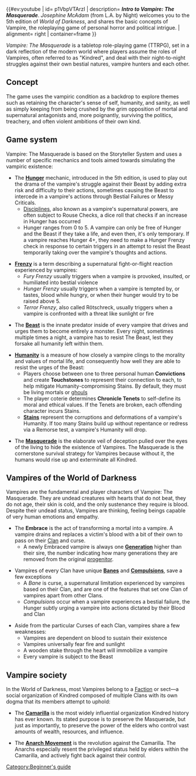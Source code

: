 {{#ev:youtube | id= p1VbpVTArzI | description= ***Intro to Vampire: The
Masquerade***. *Josephine McAdam* (from L.A. by Night) welcomes you to
the 5th edition of *World of Darkness*, and shares the basic concepts of
Vampire, the roleplaying game of personal horror and political intrigue.
| alignment= right | container=frame }}

*Vampire: The Masquerade* is a tabletop role-playing game (TTRPG), set
in a dark reflection of the modern world where players assume the roles
of Vampires, often referred to as "Kindred", and deal with their
night-to-night struggles against their own bestial natures, vampire
hunters and each other.

## Concept

The game uses the vampiric condition as a backdrop to explore themes
such as retaining the character's sense of self, humanity, and sanity,
as well as simply keeping from being crushed by the grim opposition of
mortal and supernatural antagonists and, more poignantly, surviving the
politics, treachery, and often violent ambitions of their own kind.

## Game system

Vampire: The Masquerade is based on the Storyteller System and uses a
number of specific mechanics and tools aimed towards simulating the
vampiric existence:

- The
  **<a href="Hunger_system" class="wikilink" title="Hunger">Hunger</a>**
  mechanic, introduced in the 5th edition, is used to play out the drama
  of the vampire's struggle against their Beast by adding extra risk and
  difficulty to their actions, sometimes causing the Beast to intercede
  in a vampire's actions through Bestial Failures or Messy Criticals.
  - <a href="Disciplines" class="wikilink"
    title="Disciplines">Disciplines</a>, also known as a vampire's
    supernatural powers, are often subject to Rouse Checks, a dice roll
    that checks if an increase in Hunger has occurred
  - Hunger ranges from 0 to 5. A vampire can only be free of Hunger and
    the Beast if they take a life, and even then, it's only temporary.
    If a vampire reaches Hunger 4+, they need to make a Hunger Frenzy
    check in response to certain triggers in an attempt to resist the
    Beast temporarily taking over the vampire's thoughts and actions.

<!-- -->

- **<a href="Frenzy" class="wikilink" title="Frenzy">Frenzy</a>** is a
  term describing a supernatural fight-or-flight reaction experienced by
  vampires:
  - *Fury Frenzy* usually triggers when a vampire is provoked, insulted,
    or humiliated into bestial violence
  - *Hunger Frenzy* usually triggers when a vampire is tempted by, or
    tastes, blood while hungry, or when their hunger would try to be
    raised above 5.
  - *Terror Frenzy*, also called Rötschreck, usually triggers when a
    vampire is confronted with a threat like sunlight or fire

<!-- -->

- The **<a href="Beast" class="wikilink" title="Beast">Beast</a>** is
  the innate predator inside of every vampire that drives and urges them
  to become entirely a monster. Every night, sometimes multiple times a
  night, a vampire has to resist The Beast, lest they forsake all
  humanity left within them.

<!-- -->

- **<a href="Humanity" class="wikilink" title="Humanity">Humanity</a>**
  is a measure of how closely a vampire clings to the morality and
  values of mortal life, and consequently how well they are able to
  resist the urges of the Beast:
  - Players choose between one to three personal human **Convictions**
    and create **Touchstones** to represent their connection to each, to
    help mitigate Humanity-compromising Stains. By default, they must be
    living mortals or
    <a href="Mortals_and_ghouls" class="wikilink" title="ghouls">ghouls</a>
  - The player coterie determines **Chronicle Tenets** to self-define
    its moral and ethical values. If the Tenets are broken, each
    offending character incurs Stains.
  - <a href="Humanity#Stains" class="wikilink"
    title="Stains"><strong>Stains</strong></a> represent the corruptions
    and deformations of a vampire's Humanity. If too many Stains build
    up without repentance or redress via a Remorse test, a vampire's
    Humanity will drop.

<!-- -->

- The
  **<a href="Masquerade" class="wikilink" title="Masquerade">Masquerade</a>**
  is the elaborate veil of deception pulled over the eyes of the living
  to hide the existence of Vampires. The Masquerade is the cornerstone
  survival strategy for Vampires because without it, the humans would
  rise up and exterminate all Kindred.

## Vampires of the World of Darkness

Vampires are the fundamental and player characters of Vampire: The
Masquerade. They are undead creatures with hearts that do not beat, they
do not age, their skin is cold, and the only sustenance they require is
blood. Despite their undead status, Vampires are thinking, feeling
beings capable of very human emotions and empathy.

- The **Embrace** is the act of transforming a mortal into a vampire. A
  vampire drains and replaces a victim's blood with a bit of their own
  to pass on their
  <a href="Clans" class="wikilink" title="Clan">Clan</a> and curse.
  - A newly Embraced vampire is always one
    **<a href="Generation" class="wikilink" title="Generation">Generation</a>**
    higher than their sire, the number indicating how many generations
    they are removed from the original
    <a href="Caine" class="wikilink" title="progenitor">progenitor</a>.

<!-- -->

- Vampires of every Clan have unique
  **<a href="Bane" class="wikilink" title="Banes">Banes</a>** and
  **<a href="Compulsion" class="wikilink"
  title="Compulsions">Compulsions</a>**, save a few exceptions
  - A *Bane* is curse, a supernatural limitation experienced by vampires
    based on their Clan, and are one of the features that set one Clan
    of vampires apart from other Clans.
  - *Compulsions* occur when a vampire experiences a bestial failure,
    the Hunger subtly urging a vampire into actions dictated by their
    Blood and Clan

<!-- -->

- Aside from the particular Curses of each Clan, vampires share a few
  weaknesses:
  - Vampires are dependent on blood to sustain their existence
  - Vampires universally fear fire and sunlight
  - A wooden stake through the heart will immobilize a vampire
  - Every vampire is subject to the Beast

## Vampire society

In the World of Darkness, most Vampires belong to a
<a href="Factions" class="wikilink" title="Faction">Faction</a> or
sect—a social organization of Kindred composed of multiple Clans with
its own dogma that its members attempt to uphold:

- The
  **<a href="Camarilla" class="wikilink" title="Camarilla">Camarilla</a>**
  is the most widely influential organization Kindred history has ever
  known. Its stated purpose is to preserve the Masquerade, but just as
  importantly, to preserve the power of the elders who control vast
  amounts of wealth, resources, and influence.

<!-- -->

- The **<a href="Anarch" class="wikilink" title="Anarch Movement">Anarch
  Movement</a>** is the revolution against the Camarilla. The Anarchs
  especially resent the privileged status held by elders within the
  Camarilla, and actively fight back against their control.

<a href="Category:Beginner&#39;s_guide" class="wikilink"
title="Category:Beginner&#39;s guide">Category:Beginner's guide</a>
